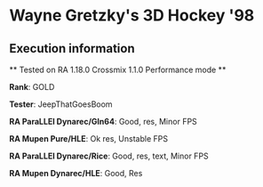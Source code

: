 # Wayne Gretzky's 3D Hockey '98 

## Execution information

** Tested on RA 1.18.0 Crossmix 1.1.0 Performance mode **

**Rank**: GOLD

**Tester**: JeepThatGoesBoom


**RA ParaLLEl Dynarec/Gln64**: Good, res, Minor FPS

**RA Mupen Pure/HLE**: Ok res, Unstable FPS

**RA ParaLLEl Dynarec/Rice**: Good, res, text, Minor FPS

**RA Mupen Dynarec/HLE**: Good, Res